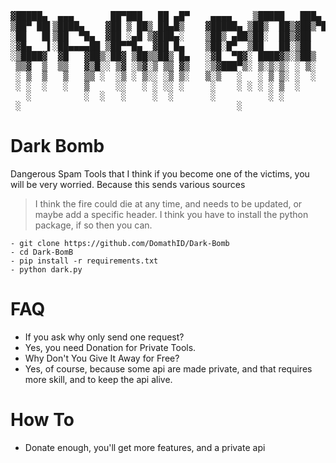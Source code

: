<pre align='center'>
▓█████▄  ▄▄▄       ██▀███   ██ ▄█▀    ▄▄▄▄    ▒█████   ███▄ ▄███▓ ▄▄▄▄   
▒██▀ ██▌▒████▄    ▓██ ▒ ██▒ ██▄█▒    ▓█████▄ ▒██▒  ██▒▓██▒▀█▀ ██▒▓█████▄ 
░██   █▌▒██  ▀█▄  ▓██ ░▄█ ▒▓███▄░    ▒██▒ ▄██▒██░  ██▒▓██    ▓██░▒██▒ ▄██
░▓█▄   ▌░██▄▄▄▄██ ▒██▀▀█▄  ▓██ █▄    ▒██░█▀  ▒██   ██░▒██    ▒██ ▒██░█▀  
░▒████▓  ▓█   ▓██▒░██▓ ▒██▒▒██▒ █▄   ░▓█  ▀█▓░ ████▓▒░▒██▒   ░██▒░▓█  ▀█▓
 ▒▒▓  ▒  ▒▒   ▓▒█░░ ▒▓ ░▒▓░▒ ▒▒ ▓▒   ░▒▓███▀▒░ ▒░▒░▒░ ░ ▒░   ░  ░░▒▓███▀▒
 ░ ▒  ▒   ▒   ▒▒ ░  ░▒ ░ ▒░░ ░▒ ▒░   ▒░▒   ░   ░ ▒ ▒░ ░  ░      ░▒░▒   ░ 
 ░ ░  ░   ░   ▒     ░░   ░ ░ ░░ ░     ░    ░ ░ ░ ░ ▒  ░      ░    ░    ░ 
   ░          ░  ░   ░     ░  ░       ░          ░ ░         ░    ░      
 ░                                         ░                           ░ 
</pre>
# Dark Bomb
Dangerous Spam Tools that I think if you become one of the victims, you will be very worried. Because this sends various sources
> I think the fire could die at any time,
> and needs to be updated, or maybe add a specific header.
I think you have to install the python package, if so then you can.
```
- git clone https://github.com/DomathID/Dark-Bomb
- cd Dark-BomB
- pip install -r requirements.txt
- python dark.py
```
# FAQ
- If you ask why only send one request?
- Yes, you need Donation for Private Tools.
- Why Don't You Give It Away for Free?
- Yes, of course, because some api are made private, and that requires more skill, and to keep the api alive.
# How To 
- Donate enough, you'll get more features, and a private api
